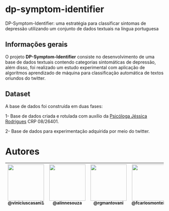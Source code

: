 # dp-symptom-identifier
DP-Symptom-Identifier: uma estratégia para classificar sintomas de depressão utilizando um conjunto de dados textuais na língua portuguesa

## Informações gerais

O projeto **DP-Symptom-Identifier** consiste no desenvolvimento de uma base de dados textuais contendo categorias sintomáticas de depressão, além disso, foi realizado um estudo experimental com aplicação de algoritmos aprendizado de máquina para classificação automática de textos oriundos do twitter.

## Dataset

A base de dados foi construída em duas fases:

1- Base de dados criada e rotulada com auxílio da [Psicóloga Jéssica Rodrigues](https://www.instagram.com/psijessicarodrigues/) CRP 08/26401.

2- Base de dados para experimentação adquirida por meio do twitter. 


# Autores
| [<img src="https://encurtador.com.br/insT2" width=115><br><sub>@viniciuscasani1</sub>](https://github.com/viniciuscasani1) | [<img src="https://avatars2.githubusercontent.com/u/8697990?s=460&v=4" width=115><br><sub>@alinnesouza</sub>](https://github.com/alinnesouza) | [<img src="https://avatars.githubusercontent.com/u/5933552?v=4" width=115><br><sub>@rgmantovani</sub>](https://github.com/rgmantovani) | [<img src="https://avatars2.githubusercontent.com/u/8319539?s=460&v=4" width=115><br><sub>@fcarlosmonteiro</sub>](https://github.com/fcarlosmonteiro) | 
| :---: | :---: | :---: | :---: |